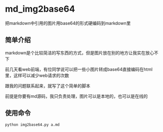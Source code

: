 # md_img2base64  
把markdown中引用的图片用base64的形式硬编码到markdown里


## 简单介绍
markdown是个比较简洁的写东西的方式，但是图片放在别的地方让我实在放心不下  

前几天看web前端，有位同学说可以把一些小图片转成base64直接编码在html里，这样可以减少web请求的次数  

跟我的问题联系起来，就写了这个简单的脚本  

前提是你要有md源码，我只负责处理，图片可以是本地的，也可以是在线的  


## 使用命令  
`python img2base64.py a.md`
